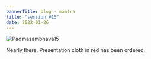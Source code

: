 ```yaml
---
bannerTitle: blog - mantra
title: "session #15"
date: 2022-01-26
---
```


![Padmasambhava15](/images/mani/padmasambhava/ps15.jpg)  


Nearly there. Presentation cloth in red has been ordered.
